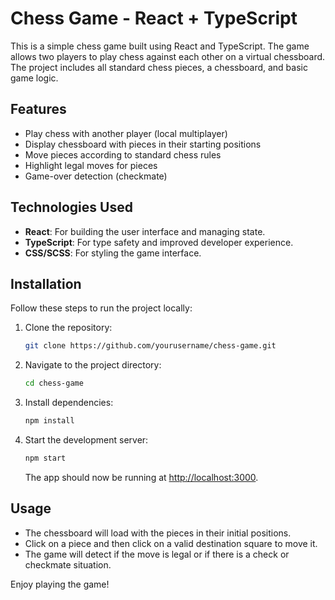 
# Chess Game - React + TypeScript

This is a simple chess game built using React and TypeScript. The game allows two players to play chess against each other on a virtual chessboard. The project includes all standard chess pieces, a chessboard, and basic game logic.

## Features

- Play chess with another player (local multiplayer)
- Display chessboard with pieces in their starting positions
- Move pieces according to standard chess rules
- Highlight legal moves for pieces
- Game-over detection (checkmate)

## Technologies Used

- **React**: For building the user interface and managing state.
- **TypeScript**: For type safety and improved developer experience.
- **CSS/SCSS**: For styling the game interface.

## Installation

Follow these steps to run the project locally:

1. Clone the repository:
   ```bash
   git clone https://github.com/yourusername/chess-game.git
   ```

2. Navigate to the project directory:
   ```bash
   cd chess-game
   ```

3. Install dependencies:
   ```bash
   npm install
   ```

4. Start the development server:
   ```bash
   npm start
   ```

   The app should now be running at [http://localhost:3000](http://localhost:3000).

## Usage

- The chessboard will load with the pieces in their initial positions.
- Click on a piece and then click on a valid destination square to move it.
- The game will detect if the move is legal or if there is a check or checkmate situation.

Enjoy playing the game!